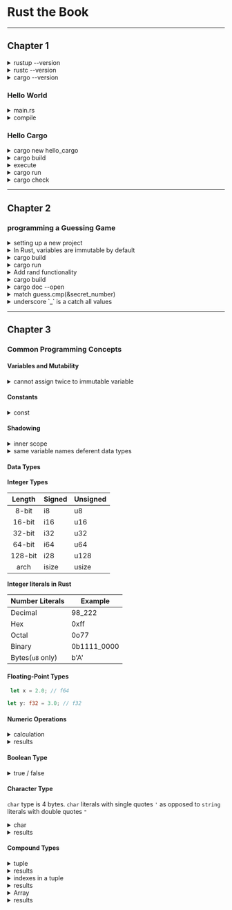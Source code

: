 # Rust the Book

---

## Chapter 1

<details>
<summary>rustup --version</summary>

``` PowerShell
$ rustup --version                                                                                                                                                                                   in pwsh at 15:03:41 
rustup 1.24.3 (ce5817a94 2021-05-31)
info: This is the version for the rustup toolchain manager, not the rustc compiler.
info: The currently active `rustc` version is `rustc 1.61.0 (fe5b13d68 2022-05-18)`
```

</details>

<details>
<summary>rustc --version</summary>

``` PowerShell
$ rustc --version                                                                                                                                                                                    in pwsh at 15:06:14 
rustc 1.61.0 (fe5b13d68 2022-05-18)
```

</details>

<details>
<summary>cargo --version</summary>

``` PowerShell
$ cargo --version                                                                                                                                                                                    in pwsh at 15:07:40 
cargo 1.61.0 (a028ae42f 2022-04-29)
```

</details>

### Hello World

<details>
<summary>main.rs</summary>

``` main.rs
fn main() {
    println!("Hello, World!");
}
```

</details>

<details>
<summary>compile</summary>

``` PowerShell
$ rustc .\main.rs
main.exe
main.pdb
main.rs
```

</details>

### Hello Cargo

<details>
<summary>cargo new hello_cargo</summary>

``` PowerShell
$ cargo new hello_cargo                                                                                                                                                                       in pwsh at 16:07:31
Created binary (application) `hello_cargo` package

$ cd hello_cargo
```

</details>

<details>
<summary>cargo build</summary>

``` PowerShell
$ cargo build                                                                                                                                                                                 in pwsh at 16:24:04 
Compiling hello_cargo v0.1.0 (C:\Users\path\Development\Rust\projects\hello_cargo)
Finished dev [unoptimized + debuginfo] target(s) in 1.33s
```

</details>

<details>
<summary>execute</summary>

``` PowerShell
$ .\target\debug\hello_cargo.exe                                                                                                                                                              in pwsh at 16:24:16
Hello, world!
```

</details>

<details>
<summary>cargo run</summary>

``` PowerShell
$ cargo run                                                                                                                                                                                    in pwsh at 16:26:33 
Finished dev [unoptimized + debuginfo] target(s) in 0.01s
Running `target\debug\hello_cargo.exe`
Hello, world!
```

</details>

<details>
<summary>cargo check</summary>

``` PowerShell
$ cargo check                                                                                                                                                                                 in pwsh at 16:44:44 
Checking hello_cargo v0.1.0 (C:\Users\path\Development\Rust\projects\hello_cargo)
Finished dev [unoptimized + debuginfo] target(s) in 0.39s
```

</details>

---

## Chapter 2

### programming a Guessing Game

<details>
<summary>setting up a new project</summary>

``` PowerShell
$ cargo new guessing_game
Created binary (application) `guessing_game` package
cd guessing_game
```

</details>

<details>
<summary>In Rust, variables are immutable by default</summary>

``` Rust
let apple = 5; // immutable
let mut apple = 5; // mutable
```

`mut` means mutable.
After the value is assigned to the variable, the variable name is prefixed with `mut`.
it looks like `&mut apple` or `&apple` and `&` means ***reference***.

</details>

<details>
<summary>cargo build</summary>

``` PowerShell
$ cargo build
Compiling guessing_game v0.1.0 (C:\Users\path\Development\Rust\projects\guessing_game)
Finished dev [unoptimized + debuginfo] target(s) in 1.21s
```

</details>

<details>
<summary>cargo run</summary>

``` PowerShell
$ cargo run
Finished dev [unoptimized + debuginfo] target(s) in 0.01s
Running `target\debug\guessing_game.exe`
Guess the number!
Please input your guess.
3
You guessed: 3
```

</details>

<details>
<summary>Add rand functionality</summary>

``` Cargo.toml
rand = "0.8.5"
```

</details>

<details>
<summary>cargo build</summary>

``` PowerShell
cargo build
    Updating crates.io index
  Downloaded rand_core v0.6.3
  Downloaded rand_chacha v0.3.1
  Downloaded rand v0.8.5
  Downloaded ppv-lite86 v0.2.16
  Downloaded getrandom v0.2.6
  Downloaded cfg-if v1.0.0
  Downloaded 6 crates (182.5 KB) in 1.58s
   Compiling cfg-if v1.0.0
   Compiling ppv-lite86 v0.2.16
   Compiling getrandom v0.2.6
   Compiling rand_core v0.6.3
   Compiling rand_chacha v0.3.1
   Compiling rand v0.8.5
   Compiling guessing_game v0.1.0 (C:\Users\path\Development\Rust\projects\guessing_game)
    Finished dev [unoptimized + debuginfo] target(s) in 7m 44s
```

</details>

<details>
<summary>cargo doc --open</summary>

``` PowerShell
cargo doc --open
    Checking cfg-if v1.0.0
    Checking ppv-lite86 v0.2.16
 Documenting cfg-if v1.0.0
 Documenting ppv-lite86 v0.2.16
    Checking getrandom v0.2.6
    Checking rand_core v0.6.3
 Documenting getrandom v0.2.6
    Checking rand_chacha v0.3.1
    Checking rand v0.8.5
 Documenting rand_core v0.6.3
 Documenting rand_chacha v0.3.1
 Documenting rand v0.8.5
 Documenting guessing_game v0.1.0 (C:\Users\path\Development\Rust\projects\guessing_game)
    Finished dev [unoptimized + debuginfo] target(s) in 10.35s
     Opening C:\Users\path\Development\Rust\projects\guessing_game\target\doc\guessing_game\index.html
```

</details>

<details>
<summary>match guess.cmp(&secret_number)</summary>

`cmp` means ***compare***.

> A `match` expression is made up of arms. An arm consists of a pattern to match against,
> and the code that should be run if the value given to `match` fits that arm's pattern.

</details>

<details>
<summary>underscore `_` is a catch all values</summary>

``` rust
let guess: u32 =
        guess.trim().parse() {
            Ok(num) => num,
            Err(_) => continue,
        };
```

``` rust
cargo run
   Compiling guessing_game v0.1.0 (C:\Users\path\Development\Rust\projects\guessing_game)
    Finished dev [unoptimized + debuginfo] target(s) in 1.61s
     Running `target\debug\guessing_game.exe`
Guess the number!
The secret number is: 1
Please input your guess.
a
Please input your guess.
あ
Please input your guess.
1
You guessed: 1
You won!
```

</details>

---

## Chapter 3

### Common Programming Concepts

#### Variables and Mutability

<details>
<summary>cannot assign twice to immutable variable</summary>

``` rust
cargo run
   Compiling variables v0.1.0 (C:\Users\path\Development\Rust\projects\variables)
error[E0384]: cannot assign twice to immutable variable `x`
 --> src\main.rs:5:5
  |
2 |     let x = 5;
  |         -
  |         |
  |         first assignment to `x`
  |         help: consider making this binding mutable: `mut x`
...
5 |     x = 6;
  |     ^^^^^ cannot assign twice to immutable variable

For more information about this error, try `rustc --explain E0384`.
error: could not compile `variables` due to previous error
```

``` rust
fn main() {
    let mut x = 5;
    println!("The value of x is: {}", x);

    x = 6;
    println!("The value of x is: {}", x);
}
```

``` rust
cargo run
   Compiling variables v0.1.0 (C:\Users\path\Development\Rust\projects\variables)
    Finished dev [unoptimized + debuginfo] target(s) in 1.62s
     Running `C:\Users\path\Development\Rust\projects\variables\target\debug\variables.exe`
The value of x is: 5
The value of x is: 6
```

</details>

#### Constants

<details>
<summary>const</summary>

``` rust
const THREE_HOURS_IN_SECONDS: u32 = 60 * 60 * 3;
```

</details>

#### Shadowing

<details>
<summary>inner scope</summary>

``` rust
fn main() {
    let a = 5;

    let x = x + 1;

    {
        let x = x + 2;
        println!("The value of x in the inner scope is: {}", a);
    }

    println!("The value of x is: {}", x);
}
```

``` rust
cargo run
   Compiling variables v0.1.0 (C:\Users\nagar\Development\Rust\projects\variables)
warning: unused variable: `x`
  --> src\main.rs:13:13
   |
13 |         let x = x + 2;
   |             ^ help: if this is intentional, prefix it with an underscore: `_x`
   |
   = note: `#[warn(unused_variables)]` on by default

warning: `variables` (bin "variables") generated 1 warning
    Finished dev [unoptimized + debuginfo] target(s) in 1.43s
     Running `C:\Users\nagar\Development\Rust\projects\variables\target\debug\variables.exe
The value of x in the inner scope is: 5
The value of x is: 7
```

</details>

<details>
<summary>same variable names deferent data types</summary>

``` rust
let spaces = "     ";
    let spaces = spaces.len():

    let mut spaces = "     ";
    spaces = spaces.len();
```

``` rust
cargo run
   Compiling variables v0.1.0 (C:\Users\nagar\Development\Rust\projects\variables)
error[E0308]: mismatched types
  --> src\main.rs:23:14
   |
22 |     let mut spaces = "     ";
   |                      ------- expected due to this value
23 |     spaces = spaces.len();
   |              ^^^^^^^^^^^^ expected `&str`, found `usize`

For more information about this error, try `rustc --explain E0308`.
error: could not compile `variables` due to previous error
```

</details>

#### Data Types

**Integer Types**

|**Length**|**Signed**|**Unsigned**|
| :---: | :--- | :--- |
|8-bit|i8|u8|
|16-bit|i16|u16|
|32-bit|i32|u32|
|64-bit|i64|u64|
|128-bit|i28|u128|
|arch|isize|usize|

**Integer literals in Rust**

|**Number Literals**|**Example**|
|:---|---|
|Decimal|98_222|
|Hex|0xff|
|Octal|0o77|
|Binary|0b1111_0000|
|Bytes(`u8` only)|b'A'|

#### Floating-Point Types

``` rust
 let x = 2.0; // f64

let y: f32 = 3.0; // f32
```

#### Numeric Operations

<details>
<summary>calculation</summary>

``` rust
// numeric operation
    let sum = 5 + 10;

    println!("Addition: {}", sum);

    let difference = 95.5 - 4.3;

    println!("Subtraction: {}", difference);

    let product = 4 * 30;

    println!("Multiplication: {}", product);

    let quotient = 56.7 /32.2;
    let floored = 2 /3;

    println!("Division quotient: {}", quotient);
    println!("Division floored: {}", floored);

    let remainder = 43 % 5;

    println!("Remainder: {}", remainder);
```

</details>

<details>
<summary>results</summary>

``` rust
Addition: 15
Subtraction: 91.2
Multiplication: 120
Division quotient: 1.7608695652173911
Division floored: 0
Remainder: 3
```

</details>

#### Boolean Type

<details>
<summary>true / false</summary>

``` rust
let t = true;
let f: bool = false; // with explicit type annotation
```

</details>

#### Character Type

`char` type is 4 bytes.
`char` literals with single quotes `'` as opposed to `string` literals with double quotes `"`

<details>
<summary>char</summary>

``` rust
let c = 'z';
let z = 'ℤ';
let heart_eyed_cat = '😻';

println!("{}, {}, {}", c, z, heart_eyed_cat);
```

</details>

<details>
<summary>results</summary>

``` rust
z, ℤ, 😻
```

</details>

#### Compound Types

<details>
<summary>tuple</summary>

``` rust
// tuple
let tup: (i32, f64, u8) = (500, 6.4, 1);

// println!(tup);

let tuple = (500, 6.4, 1);

let (x, y, z) = tuple;

println!("The value of y is: {}, z is: {}, x is {}", y, z, x);
```

</details>

<details>
<summary>results</summary>

``` rust
The value of y is: 6.4, z is: 1, x is 500
```

</details>

<details>
<summary>indexes in a tuple</summary>

``` rust
let x: (i32, f64, u8) = (500, 6.4, 1);

let five_hundred = x.0; // index 0 element of tuple

let six_point_four = x.1; // index 1 element of tuple

let one = x.2;           // index 2 element of tuple

println!("{}, {}, {}", &five_hundred, &six_point_four, &one);
```

</details>

<details>
<summary>results</summary>

``` rust
500, 6.4, 1
```

</details>

<details>
<summary>Array</summary>

``` rust
let a = [1, 2, 3, 4, 5];

    for e in a {
        println!("{}", e);
    }

    let months = ["January", "February", "March", "April", "May", "June",
                  "July", "August", "September", "October", "November", "December"];

    let a: [i32; 5] = [1, 2, 3, 4, 5];

    let a = [3; 5];

    for i in a {
        println!("{}", i);
    }

    let a = [1, 2, 3, 4, 5];

    let first = a[0];
    let second = a[1];

    println!("{}, {}", first, second);

    let a = [1, 2, 3, 4, 5];

    println!("Please enter an array index.");

    let mut index = String::new();

    io::stdin()
        .read_line(&mut index)
        .expect("Failed to read line...");

    let index: usize = index
        .trim()
        .parse()
        .expect("Index entered was not a number!!");

    let element = a[index];

    println!(
        "The value of the element at index {} is: {}",
        index, element
    );
```

</details>

<details>
<summary>results</summary>

``` rust
The value of y is: 6.4, z is: 1, x is 500
500, 6.4, 1
1
2
3
4
5
3
3
3
3
3
1, 2
Please enter an array index.
3
The value of the element at index 3 is: 4
Please enter an array index.
7
thread 'main' panicked at 'index out of bounds: the len is 5 but the index is 7', src\main.rs:130:19
note: run with `RUST_BACKTRACE=1` environment variable to display a backtrace
error: process didn't exit successfully: `C:\Users\nagar\Development\Rust\projects\variables\target\debug\variables.exe` (exit code: 101)
```

</details>
